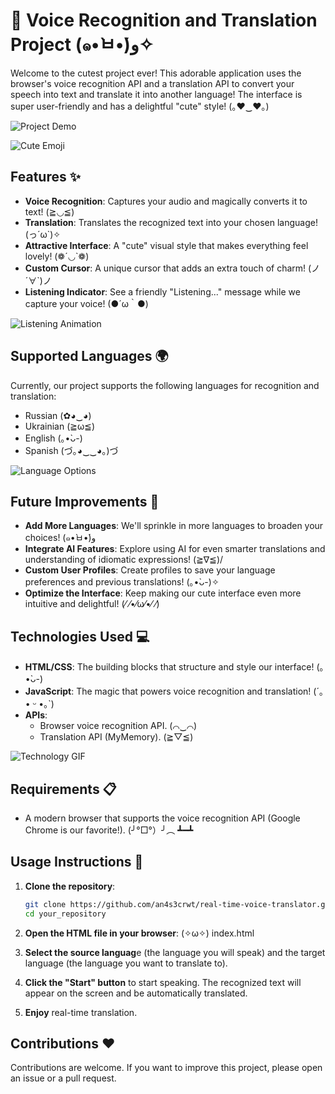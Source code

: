 # 🌟 Voice Recognition and Translation Project (๑•̀ㅂ•́)و✧

Welcome to the cutest project ever! This adorable application uses the browser's voice recognition API and a translation API to convert your speech into text and translate it into another language! The interface is super user-friendly and has a delightful "cute" style! (｡♥‿♥｡)

![Project Demo](assets/voice-translator.gif) 

![Cute Emoji](https://media.giphy.com/media/3o85xIO9FZQb0Ay5di/giphy.gif) <!-- Adorable emoji GIF -->

## Features ✨

- **Voice Recognition**: Captures your audio and magically converts it to text! (≧◡≦)
- **Translation**: Translates the recognized text into your chosen language! (っ´ω`)✧
- **Attractive Interface**: A "cute" visual style that makes everything feel lovely! (❁´◡`❁)
- **Custom Cursor**: A unique cursor that adds an extra touch of charm! (ノ´∀`)ノ
- **Listening Indicator**: See a friendly "Listening..." message while we capture your voice! (●´ω｀●)

![Listening Animation](https://media.giphy.com/media/3oKIPjHzYFwQbOw3o0/giphy.gif) <!-- Listening indicator GIF -->

## Supported Languages 🌍

Currently, our project supports the following languages for recognition and translation:

- Russian (✿◕‿◕)
- Ukrainian (≧ω≦)
- English (｡•̀ᴗ-)
- Spanish (づ｡◕‿‿◕｡)づ

![Language Options](https://media.giphy.com/media/5yIDl74PfjgGi/giphy.gif) <!-- Language selection GIF -->

## Future Improvements 🌈

- **Add More Languages**: We'll sprinkle in more languages to broaden your choices! (๑•̀ㅂ•́)و
- **Integrate AI Features**: Explore using AI for even smarter translations and understanding of idiomatic expressions! (≧∇≦)/
- **Custom User Profiles**: Create profiles to save your language preferences and previous translations! (｡•̀ᴗ-)✧
- **Optimize the Interface**: Keep making our cute interface even more intuitive and delightful! (⁄ ⁄•⁄ω⁄•⁄ ⁄)

## Technologies Used 💻

- **HTML/CSS**: The building blocks that structure and style our interface! (｡•̀ᴗ-)
- **JavaScript**: The magic that powers voice recognition and translation! (´｡• ᵕ •｡`)
- **APIs**:
  - Browser voice recognition API. (⌒‿⌒)
  - Translation API (MyMemory). (≧▽≦)

![Technology GIF](https://media.giphy.com/media/l1J9sYyLk0N0y/qk6dTcd7X2A4g/giphy.gif) <!-- Tech-related GIF -->

## Requirements 📋

- A modern browser that supports the voice recognition API (Google Chrome is our favorite!). (╯°□°）╯︵ ┻━┻

## Usage Instructions 📖

1. **Clone the repository**:
   ```bash
   git clone https://github.com/an4s3crwt/real-time-voice-translator.git
   cd your_repository
2. **Open the HTML file in your browser**:  (✧ω✧)
index.html

3. **Select the source languag**e (the language you will speak) and the target language (the language you want to translate to).

4. **Click the "Start" button** to start speaking. The recognized text will appear on the screen and be automatically translated.

5. **Enjoy** real-time translation.

## Contributions ❤️
Contributions are welcome. If you want to improve this project, please open an issue or a pull request.